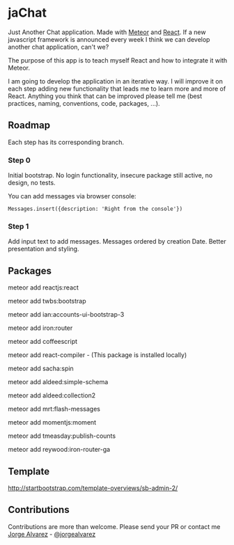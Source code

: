 # jaChat
Just Another Chat application. Made with [Meteor](https://meteor.com) and [React](https://facebook.github.io/react/index.html). If a new javascript framework is announced every week I think we can develop another chat application, can't we?

The purpose of this app is to teach myself React and how to integrate it with Meteor.

I am going to develop the application in an iterative way. I will improve it on each step adding new functionality that leads me to learn more and more of React. Anything you think that can be improved please tell me (best practices, naming, conventions, code, packages, ...).


## Roadmap
Each step has its corresponding branch.

### Step 0
Initial bootstrap. No login functionality, insecure package still active, no design, no tests.

You can add messages via browser console:

    Messages.insert({description: 'Right from the console'})

### Step 1
Add input text to add messages. Messages ordered by creation Date. Better presentation and styling.

## Packages
meteor add reactjs:react

meteor add twbs:bootstrap

meteor add ian:accounts-ui-bootstrap-3

meteor add iron:router

meteor add coffeescript

meteor add react-compiler - (This package is installed locally)

meteor add sacha:spin

meteor add aldeed:simple-schema

meteor add aldeed:collection2

meteor add mrt:flash-messages

meteor add momentjs:moment

meteor add tmeasday:publish-counts

meteor add reywood:iron-router-ga


## Template
http://startbootstrap.com/template-overviews/sb-admin-2/

## Contributions
Contributions are more than welcome. Please send your PR or contact me [Jorge Alvarez](http://www.alvareznavarro.es) - [@jorgealvarez](https://twitter.com/jorgealvarez)
